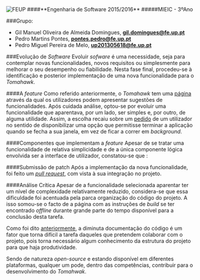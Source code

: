 <img src="https://encrypted-tbn2.gstatic.com/images?q=tbn:ANd9GcQ5v37xur40kL994HczH-li9mzyHP47jhvORpy-vNoHzatPjm11gSvwLVU" alt="FEUP">
####**Engenharia de Software 2015/2016**
#####MIEIC - 3ºAno

###Grupo:
- Gil Manuel Oliveira de Almeida Domingues, **gil.domingues@fe.up.pt**
- Pedro Martins Pontes, **pontes.pedro@fe.up.pt**
- Pedro Miguel Pereira de Melo, **up201305618@fe.up.pt**

###Evolução de *Software*
Evoluir *sofware* é uma necessidade, seja para contemplar novas funcionalidades, novos requisitos ou simplesmente para melhorar o seu desempenho ou fiabilidade.
Nesta fase final, procedeu-se à identificação e posterior implementação de uma nova funcionalidade para o *Tomahawk*.


####A *feature*
Como referido anteriormente, o *Tomahawk* tem uma [página](https://tomahawk.uservoice.com/) através da qual os utilizadores podem apresentar sugestões de funcionalidades. Após cuidada análise,  optou-se por evoluir uma funcionalidade que aparentava, por um lado, ser simples e, por outro, de alguma utilidade. 
Assim, a escolha recaiu sobre um [pedido](https://tomahawk.uservoice.com/forums/224204-feature-requests/suggestions/9735033-shut-down-the-player-when-you-press-the-close-butt) de um utilizador no sentido de disponibilizar uma opção que permitisse terminar a aplicação quando se fecha a sua janela, em vez de ficar a correr em *background*.


####Componentes que implementam a *feature*
Apesar de se  tratar uma funcionalidade de relativa simplicidade e de a única componente lógica envolvida ser a interface de utilizador, constatou-se que :


####Submissão de patch
Após a implementação da nova funcionalidade, foi feito um [*pull request*](), com vista à sua integração no projeto.


####Análise Crítica
Apesar de a funcionalidade selecionada aparentar ter um nível de complexidade relativamente reduzido, considera-se que essa dificuldade foi acentuada pela parca organização do código do projeto. A isso somou-se o facto de a página com as instruções de *build* se ter encontrado *offline* durante grande parte do tempo disponível para a conclusão desta tarefa.

Como foi dito [anteriormente](https://github.com/pmpontes/tomahawk/blob/master/ESOF-docs/Report4.md), a diminuta documentação do código é um fator que torna difícil a tarefa daqueles que pretendem colaborar com o projeto, pois torna necessário algum conhecimento da estrutura do projeto para que haja produtividade.

Sendo de natureza *open-source* e estando disponível em diferentes plataformas, qualquer um pode, dentro das competências, contribuir para o desenvolvimento do *Tomahwak*.

